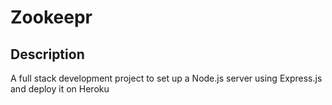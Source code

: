 # Zookeepr

## Description
A full stack development project to set up a Node.js server using Express.js and deploy it on Heroku